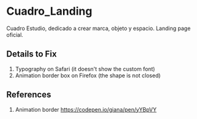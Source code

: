 # Cuadro_Landing
Cuadro Estudio, dedicado a crear marca, objeto y espacio. Landing page oficial.

## Details to Fix
1. Typography on Safari (it doesn't show the custom font)
2. Animation border box on Firefox (the shape is not closed)

## References
1. Animation border
	https://codepen.io/giana/pen/yYBpVY